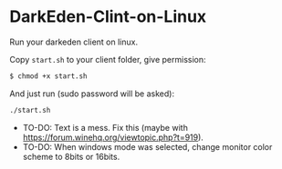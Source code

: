 # DarkEden-Clint-on-Linux
Run your darkeden client on linux.

Copy ```start.sh``` to your client folder, give permission:
```sh
$ chmod +x start.sh
```

And just run (sudo password will be asked):
```sh
./start.sh
```

 - TO-DO: Text is a mess. Fix this (maybe with https://forum.winehq.org/viewtopic.php?t=919).
 - TO-DO: When windows mode was selected, change monitor color scheme to 8bits or 16bits.
